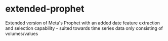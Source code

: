 # extended-prophet

Extended version of Meta's Prophet with an added date feature extraction and selection capability - suited towards time series data only consisting of volumes/values
